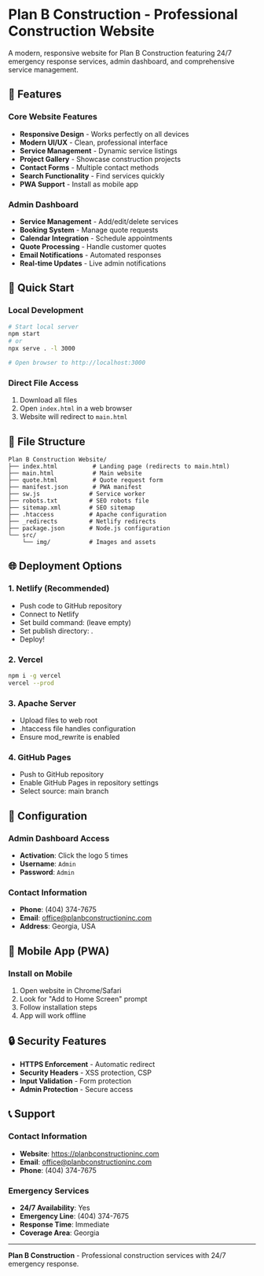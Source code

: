 # Plan B Construction - Professional Construction Website

A modern, responsive website for Plan B Construction featuring 24/7 emergency response services, admin dashboard, and comprehensive service management.

## 🌟 Features

### Core Website Features
- **Responsive Design** - Works perfectly on all devices
- **Modern UI/UX** - Clean, professional interface
- **Service Management** - Dynamic service listings
- **Project Gallery** - Showcase construction projects
- **Contact Forms** - Multiple contact methods
- **Search Functionality** - Find services quickly
- **PWA Support** - Install as mobile app

### Admin Dashboard
- **Service Management** - Add/edit/delete services
- **Booking System** - Manage quote requests
- **Calendar Integration** - Schedule appointments
- **Quote Processing** - Handle customer quotes
- **Email Notifications** - Automated responses
- **Real-time Updates** - Live admin notifications

## 🚀 Quick Start

### Local Development
```bash
# Start local server
npm start
# or
npx serve . -l 3000

# Open browser to http://localhost:3000
```

### Direct File Access
1. Download all files
2. Open `index.html` in a web browser
3. Website will redirect to `main.html`

## 📁 File Structure

```
Plan B Construction Website/
├── index.html          # Landing page (redirects to main.html)
├── main.html           # Main website
├── quote.html          # Quote request form
├── manifest.json       # PWA manifest
├── sw.js              # Service worker
├── robots.txt         # SEO robots file
├── sitemap.xml        # SEO sitemap
├── .htaccess          # Apache configuration
├── _redirects         # Netlify redirects
├── package.json       # Node.js configuration
└── src/
    └── img/           # Images and assets
```

## 🌐 Deployment Options

### 1. Netlify (Recommended)
- Push code to GitHub repository
- Connect to Netlify
- Set build command: (leave empty)
- Set publish directory: .
- Deploy!

### 2. Vercel
```bash
npm i -g vercel
vercel --prod
```

### 3. Apache Server
- Upload files to web root
- .htaccess file handles configuration
- Ensure mod_rewrite is enabled

### 4. GitHub Pages
- Push to GitHub repository
- Enable GitHub Pages in repository settings
- Select source: main branch

## 🔧 Configuration

### Admin Dashboard Access
- **Activation**: Click the logo 5 times
- **Username**: `Admin`
- **Password**: `Admin`

### Contact Information
- **Phone**: (404) 374-7675
- **Email**: office@planbconstructioninc.com
- **Address**: Georgia, USA

## 📱 Mobile App (PWA)

### Install on Mobile
1. Open website in Chrome/Safari
2. Look for "Add to Home Screen" prompt
3. Follow installation steps
4. App will work offline

## 🔒 Security Features

- **HTTPS Enforcement** - Automatic redirect
- **Security Headers** - XSS protection, CSP
- **Input Validation** - Form protection
- **Admin Protection** - Secure access

## 📞 Support

### Contact Information
- **Website**: https://planbconstructioninc.com
- **Email**: office@planbconstructioninc.com
- **Phone**: (404) 374-7675

### Emergency Services
- **24/7 Availability**: Yes
- **Emergency Line**: (404) 374-7675
- **Response Time**: Immediate
- **Coverage Area**: Georgia

---

**Plan B Construction** - Professional construction services with 24/7 emergency response.